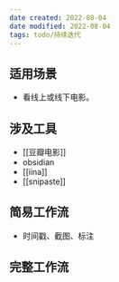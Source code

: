 ```yaml
---
date created: 2022-08-04
date modified: 2022-08-04
tags: todo/持续迭代
---
```


## 适用场景

- 看线上或线下电影。

## 涉及工具

- [[豆瓣电影]]
- obsidian
- [[iina]]
- [[snipaste]]

## 简易工作流
- 时间戳、截图、标注

## 完整工作流
